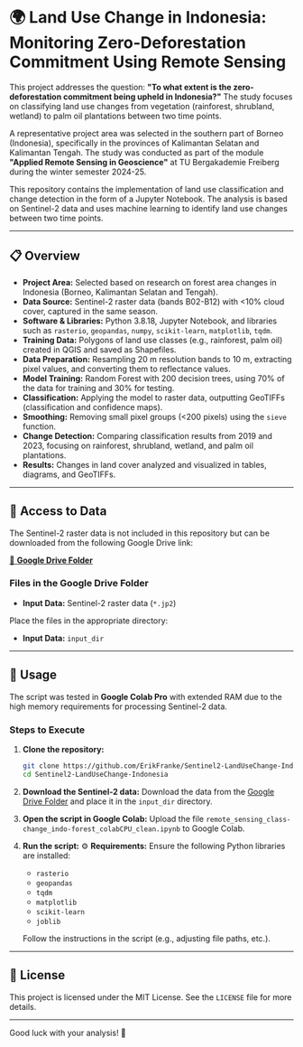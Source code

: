 # 🌍 Land Use Change in Indonesia: Monitoring Zero-Deforestation Commitment Using Remote Sensing

This project addresses the question: **"To what extent is the zero-deforestation commitment being upheld in Indonesia?"** The study focuses on classifying land use changes from vegetation (rainforest, shrubland, wetland) to palm oil plantations between two time points. 

A representative project area was selected in the southern part of Borneo (Indonesia), specifically in the provinces of Kalimantan Selatan and Kalimantan Tengah. The study was conducted as part of the module **"Applied Remote Sensing in Geoscience"** at TU Bergakademie Freiberg during the winter semester 2024-25.

This repository contains the implementation of land use classification and change detection in the form of a Jupyter Notebook. The analysis is based on Sentinel-2 data and uses machine learning to identify land use changes between two time points.

---

## 📋 **Overview**

- **Project Area:** Selected based on research on forest area changes in Indonesia (Borneo, Kalimantan Selatan and Tengah).
- **Data Source:** Sentinel-2 raster data (bands B02-B12) with <10% cloud cover, captured in the same season.
- **Software & Libraries:** Python 3.8.18, Jupyter Notebook, and libraries such as `rasterio`, `geopandas`, `numpy`, `scikit-learn`, `matplotlib`, `tqdm`.
- **Training Data:** Polygons of land use classes (e.g., rainforest, palm oil) created in QGIS and saved as Shapefiles.
- **Data Preparation:** Resampling 20 m resolution bands to 10 m, extracting pixel values, and converting them to reflectance values.
- **Model Training:** Random Forest with 200 decision trees, using 70% of the data for training and 30% for testing.
- **Classification:** Applying the model to raster data, outputting GeoTIFFs (classification and confidence maps).
- **Smoothing:** Removing small pixel groups (<200 pixels) using the `sieve` function.
- **Change Detection:** Comparing classification results from 2019 and 2023, focusing on rainforest, shrubland, wetland, and palm oil plantations.
- **Results:** Changes in land cover analyzed and visualized in tables, diagrams, and GeoTIFFs.

---

## 📂 **Access to Data**
The Sentinel-2 raster data is not included in this repository but can be downloaded from the following Google Drive link:

[📂 **Google Drive Folder**](https://drive.google.com/drive/folders/1B8sOcUJ7OA7zvgymPTMpvX0zoLoPXuAO?usp=sharing)

### **Files in the Google Drive Folder**
- **Input Data:** Sentinel-2 raster data (`*.jp2`)

Place the files in the appropriate directory:
- **Input Data:** `input_dir`

---

## 🚀 **Usage**
The script was tested in **Google Colab Pro** with extended RAM due to the high memory requirements for processing Sentinel-2 data.

### **Steps to Execute**
1. **Clone the repository:**
   ```bash
   git clone https://github.com/ErikFranke/Sentinel2-LandUseChange-Indonesia.git
   cd Sentinel2-LandUseChange-Indonesia
   
2. **Download the Sentinel-2 data:**
   Download the data from the [Google Drive Folder](https://drive.google.com/drive/folders/1B8sOcUJ7OA7zvgymPTMpvX0zoLoPXuAO?usp=sharing) and place it in the `input_dir` directory.

3. **Open the script in Google Colab:**
   Upload the file `remote_sensing_class-change_indo-forest_colabCPU_clean.ipynb` to Google Colab.

4. **Run the script:**
   ⚙️ **Requirements:** Ensure the following Python libraries are installed:
   - `rasterio`
   - `geopandas`
   - `tqdm`
   - `matplotlib`
   - `scikit-learn`
   - `joblib`

   Follow the instructions in the script (e.g., adjusting file paths, etc.).

---

## 📜 **License**
This project is licensed under the MIT License. See the `LICENSE` file for more details.

---

Good luck with your analysis! 🚀
